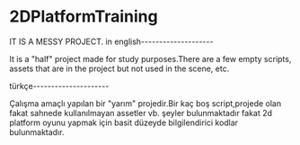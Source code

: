 # 2DPlatformTraining
IT IS A MESSY PROJECT.
in english--------------------

It is a "half" project made for study purposes.There are a few empty scripts, assets that are in the project but not used in the scene, etc.

türkçe---------------------

Çalışma amaçlı yapılan bir "yarım" projedir.Bir kaç boş script,projede olan fakat sahnede kullanılmayan assetler vb. şeyler bulunmaktadır fakat 2d platform oyunu yapmak için basit düzeyde bilgilendirici kodlar bulunmaktadır.
